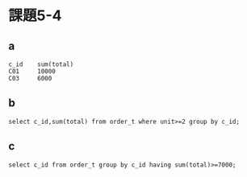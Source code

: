 # 課題5-4

## a

```MySQL
c_id    sum(total)
C01     10000
C03     6000
```

## b

```MySQL
select c_id,sum(total) from order_t where unit>=2 group by c_id;
```

## c

```MySQL
select c_id from order_t group by c_id having sum(total)>=7000;
```
